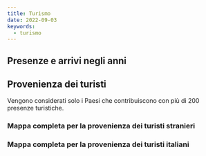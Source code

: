 ```yaml
---
title: Turismo
date: 2022-09-03
keywords:
  - turismo
---
```


<script>
  import AndamentoTuristiTotali from "../data/turismo/AndamentoTuristiTotali.svelte";
  import ProvenienzaTuristi from "../data/turismo/ProvenienzaTuristi.svelte";
  import MappaProvenienzaTuristiStranieri from "../data/turismo/MappaProvenienzaTuristiStranieri.svelte";
  import MappaProvenienzaRegioni from "../data/turismo/MappaProvenienzaRegioni.svelte";
</script>

## Presenze e arrivi negli anni

<AndamentoTuristiTotali />

## Provenienza dei turisti

Vengono considerati solo i Paesi che contribuiscono con più di 200 presenze turistiche.

<ProvenienzaTuristi />

### Mappa completa per la provenienza dei turisti stranieri

<MappaProvenienzaTuristiStranieri />

### Mappa completa per la provenienza dei turisti italiani

<MappaProvenienzaRegioni />
